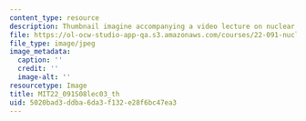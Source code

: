 ```yaml
---
content_type: resource
description: Thumbnail imagine accompanying a video lecture on nuclear reactor safety.
file: https://ol-ocw-studio-app-qa.s3.amazonaws.com/courses/22-091-nuclear-reactor-safety-spring-2008/5020bad3ddba6da3f132e28f6bc47ea3_MIT22_091S08lec03_th.jpg
file_type: image/jpeg
image_metadata:
  caption: ''
  credit: ''
  image-alt: ''
resourcetype: Image
title: MIT22_091S08lec03_th
uid: 5020bad3-ddba-6da3-f132-e28f6bc47ea3
---
```

